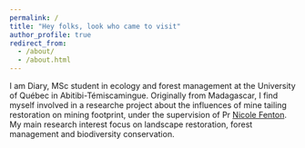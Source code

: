 ```yaml
---
permalink: /
title: "Hey folks, look who came to visit"
author_profile: true
redirect_from: 
  - /about/
  - /about.html
---
```


I am Diary, MSc student in ecology and forest management at the University of Québec in Abitibi-Témiscamingue. Originally from Madagascar, I find myself involved in a researche project about the influences of mine tailing restoration on mining footprint, under the supervision of Pr [Nicole Fenton](https://forets-froides.org/annuaire/nicole-fenton/). 
My main research interest focus on landscape restoration, forest management and biodiversity conservation. 

